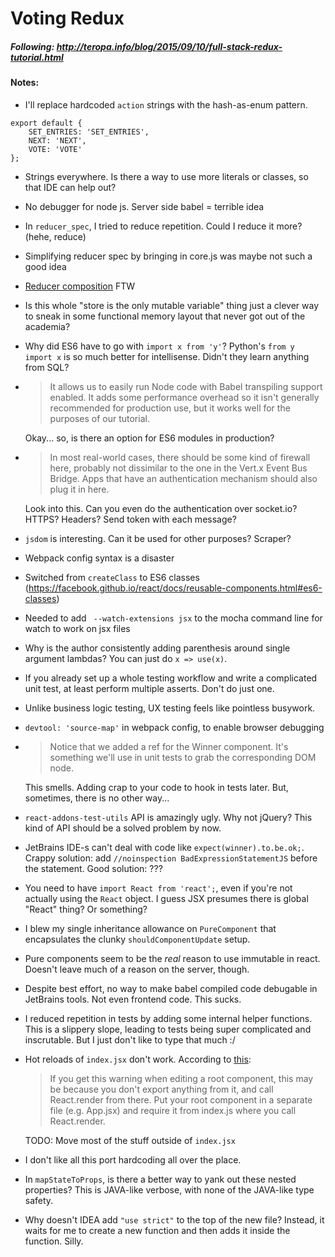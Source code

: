 # Voting Redux

##### Following: http://teropa.info/blog/2015/09/10/full-stack-redux-tutorial.html

#### Notes:

- I'll replace hardcoded `action` strings with the hash-as-enum pattern.
```
export default {
	SET_ENTRIES: 'SET_ENTRIES',
	NEXT: 'NEXT',
	VOTE: 'VOTE'
};
```
- Strings everywhere. Is there a way to use more literals or classes, so that IDE can help out?
- No debugger for node js. Server side babel = terrible idea
- In `reducer_spec`, I tried to reduce repetition. Could I reduce it more? (hehe, reduce) 
- Simplifying reducer spec by bringing in core.js was maybe not such a good idea
- [Reducer composition](http://rackt.github.io/redux/docs/basics/Reducers.html) FTW
- Is this whole "store is the only mutable variable" thing just a clever way to sneak in some functional memory layout that never got out of the academia?
- Why did ES6 have to go with `import x from 'y'`? Python's `from y import x` is so much better for intellisense. Didn't they learn anything from SQL?
- > It allows us to easily run Node code with Babel transpiling support enabled. It adds some performance overhead so it isn't generally recommended for production use, but it works well for the purposes of our tutorial.
    
    Okay... so, is there an option for ES6 modules in production?
- > In most real-world cases, there should be some kind of firewall here, probably not dissimilar to the one in the Vert.x Event Bus Bridge. Apps that have an authentication mechanism should also plug it in here.

    Look into this. Can you even do the authentication over socket.io? HTTPS? Headers? Send token with each message?
- `jsdom` is interesting. Can it be used for other purposes? Scraper?
- Webpack config syntax is a disaster
- Switched from `createClass` to ES6 classes (https://facebook.github.io/react/docs/reusable-components.html#es6-classes)
- Needed to add ` --watch-extensions jsx` to the mocha command line for watch to work on jsx files
- Why is the author consistently adding parenthesis around single argument lambdas? You can just do `x => use(x)`.
- If you already set up a whole testing  workflow and write a complicated unit test, at least perform multiple asserts. Don't do just one.
- Unlike business logic testing, UX testing feels like pointless busywork.
- `devtool: 'source-map'` in webpack config, to enable browser debugging
- > Notice that we added a ref for the Winner component. It's something we'll use in unit tests to grab the corresponding DOM node.

    This smells. Adding crap to your code to hook in tests later. But, sometimes, there is no other way...
- `react-addons-test-utils` API is amazingly ugly. Why not jQuery? This kind of API should be a solved problem by now.
- JetBrains IDE-s can't deal with code like `expect(winner).to.be.ok;`.
    Crappy solution: add `//noinspection BadExpressionStatementJS` before the statement.
    Good solution: ???
- You need to have `import React from 'react';`, even if you're not actually using the `React` object. I guess JSX presumes there is global "React" thing? Or something?
- I blew my single inheritance allowance on `PureComponent` that encapsulates the clunky `shouldComponentUpdate` setup.
- Pure components seem to be the *real* reason to use immutable in react. Doesn't leave much of a reason on the server, though.
- Despite best effort, no way to make babel compiled code debugable in JetBrains tools. Not even frontend code. This sucks.
- I reduced repetition in tests by adding some internal helper functions. This is a slippery slope, leading to tests being super complicated and inscrutable. But I just don't like to type that much :/
- Hot reloads of `index.jsx` don't work. According to [this](https://github.com/gaearon/react-hot-loader/blob/master/docs/Troubleshooting.md):
    
    > If you get this warning when editing a root component, this may be because you don't export anything from it, and call React.render from there. Put your root component in a separate file (e.g. App.jsx) and require it from index.js where you call React.render.
    
    TODO: Move most of the stuff outside of `index.jsx`
- I don't like all this port hardcoding all over the place.
- In `mapStateToProps`, is there a better way to yank out these nested properties? This is JAVA-like verbose, with none of the JAVA-like type safety.
- Why doesn't IDEA add `"use strict"` to the top of the new file? Instead, it waits for me to create a new function and then adds it inside the function. Silly.  